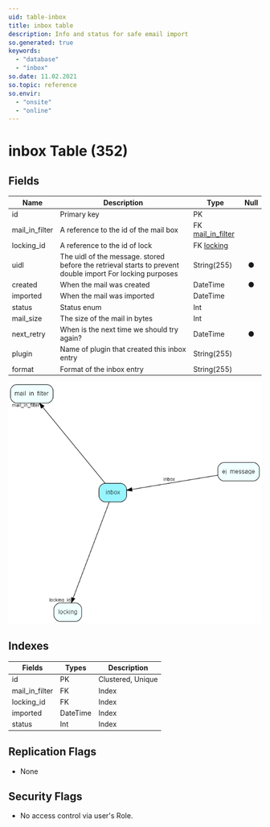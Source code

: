 ```yaml
---
uid: table-inbox
title: inbox table
description: Info and status for safe email import
so.generated: true
keywords:
  - "database"
  - "inbox"
so.date: 11.02.2021
so.topic: reference
so.envir:
  - "onsite"
  - "online"
---
```


# inbox Table (352)

## Fields

| Name | Description | Type | Null |
|------|-------------|------|:----:|
|id|Primary key|PK| |
|mail\_in\_filter|A reference to the id of the mail box|FK [mail_in_filter](mail-in-filter.md)| |
|locking\_id|A reference to the id of lock|FK [locking](locking.md)| |
|uidl|The uidl of the message. stored before the retrieval starts to prevent double import For locking purposes|String(255)|&#x25CF;|
|created|When the mail was created|DateTime|&#x25CF;|
|imported|When the mail was imported|DateTime| |
|status|Status enum|Int| |
|mail\_size|The size of the mail in bytes|Int| |
|next\_retry|When is the next time we should try again?|DateTime|&#x25CF;|
|plugin|Name of plugin that created this inbox entry|String(255)| |
|format|Format of the inbox entry|String(255)| |


![inbox table relationship diagram](./media/inbox.png)

## Indexes

| Fields | Types | Description |
|--------|-------|-------------|
|id |PK |Clustered, Unique |
|mail\_in\_filter |FK |Index |
|locking\_id |FK |Index |
|imported |DateTime |Index |
|status |Int |Index |

## Replication Flags

* None

## Security Flags

* No access control via user's Role.

